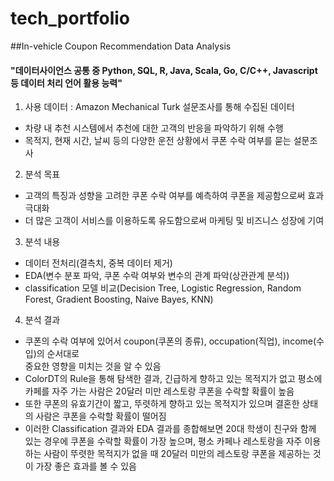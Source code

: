 # tech_portfolio


##In-vehicle Coupon Recommendation Data Analysis

#### "데이터사이언스 공통 중 Python, SQL, R, Java, Scala, Go, C/C++, Javascript 등 데이터 처리 언어 활용 능력"

1) 사용 데이터 : Amazon Mechanical Turk 설문조사를 통해 수집된 데이터
  - 차량 내 추천 시스템에서 추천에 대한 고객의 반응을 파악하기 위해 수행
  - 목적지, 현재 시간, 날씨 등의 다양한 운전 상황에서 쿠폰 수락 여부를 묻는 설문조사

2) 분석 목표
  - 고객의 특징과 성향을 고려한 쿠폰 수락 여부를 예측하여 쿠폰을 제공함으로써 효과 극대화
  - 더 많은 고객이 서비스를 이용하도록 유도함으로써 마케팅 및 비즈니스 성장에 기여

3) 분석 내용
  - 데이터 전처리(결측치, 중복 데이터 제거)
  - EDA(변수 분포 파악, 쿠폰 수락 여부와 변수의 관계 파악(상관관계 분석))
  - classification 모델 비교(Decision Tree, Logistic Regression, Random Forest, Gradient Boosting, Naive Bayes, KNN)

4) 분석 결과
  - 쿠폰의 수락 여부에 있어서 coupon(쿠폰의 종류), occupation(직업), income(수입)의 순서대로  
중요한 영향을 미치는 것을 알 수 있음
  - ColorDT의 Rule을 통해 탐색한 결과, 긴급하게 향하고 있는 목적지가 없고 평소에 카페를 자주 가는 사람은 20달러 미만 레스토랑 쿠폰을 수락할 확률이 높음
  - 또한 쿠폰의 유효기간이 짧고, 뚜렷하게 향하고 있는 목적지가 있으며 결혼한 상태의 사람은 쿠폰을 수락할 확률이 떨어짐
  - 이러한 Classification 결과와 EDA 결과를 종합해보면 20대 학생이 친구와 함께 있는 경우에 쿠폰을 수락할 확률이 가장 높으며, 평소 카페나 레스토랑을 자주 이용하는 사람이 뚜렷한 목적지가 없을 때 20달러 미만의 레스토랑 쿠폰을 제공하는 것이 가장 좋은 효과를 볼 수 있음
